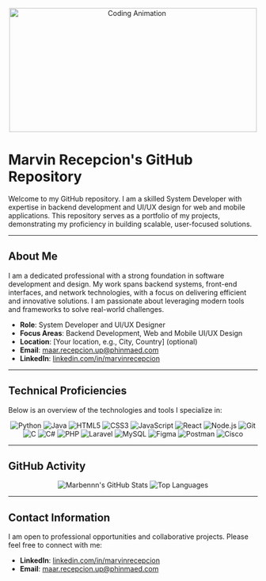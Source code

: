 <p align="center">
  <img src="https://media2.giphy.com/media/v1.Y2lkPTc5MGI3NjExa3M5Y2VhbHJ0N2J1Z3NqOWZvNDYyZDc0c3JiNHp0OTJqd2V5d29xOCZlcD12MV9pbnRlcm5hbF9naWZfYnlfaWQmY3Q9Zw/2IudUHdI075HL02Pkk/giphy.gif" alt="Coding Animation" width="500" height="250"/>
</p>

# Marvin Recepcion's GitHub Repository

Welcome to my GitHub repository. I am a skilled System Developer with expertise in backend development and UI/UX design for web and mobile applications. This repository serves as a portfolio of my projects, demonstrating my proficiency in building scalable, user-focused solutions.

---

## About Me

I am a dedicated professional with a strong foundation in software development and design. My work spans backend systems, front-end interfaces, and network technologies, with a focus on delivering efficient and innovative solutions. I am passionate about leveraging modern tools and frameworks to solve real-world challenges.

- **Role**: System Developer and UI/UX Designer
- **Focus Areas**: Backend Development, Web and Mobile UI/UX Design
- **Location**: [Your location, e.g., City, Country] (optional)
- **Email**: [maar.recepcion.up@phinmaed.com](mailto:maar.recepcion.up@phinmaed.com)
- **LinkedIn**: [linkedin.com/in/marvinrecepcion](https://www.linkedin.com/in/marvinrecepcion/)

---

## Technical Proficiencies

Below is an overview of the technologies and tools I specialize in:

<p align="center">
  <img src="https://img.shields.io/badge/-Python-3776AB?style=flat&logo=python&logoColor=white" alt="Python"/>
  <img src="https://img.shields.io/badge/-Java-007396?style=flat&logo=java&logoColor=white" alt="Java"/>
  <img src="https://img.shields.io/badge/-HTML5-E34F26?style=flat&logo=html5&logoColor=white" alt="HTML5"/>
  <img src="https://img.shields.io/badge/-CSS3-1572B6?style=flat&logo=css3&logoColor=white" alt="CSS3"/>
  <img src="https://img.shields.io/badge/-JavaScript-F7DF1E?style=flat&logo=javascript&logoColor=black" alt="JavaScript"/>
  <img src="https://img.shields.io/badge/-React-61DAFB?style=flat&logo=react&logoColor=black" alt="React"/>
  <img src="https://img.shields.io/badge/-Node.js-339933?style=flat&logo=node.js&logoColor=white" alt="Node.js"/>
  <img src="https://img.shields.io/badge/-Git-F05032?style=flat&logo=git&logoColor=white" alt="Git"/>
  <img src="https://img.shields.io/badge/-C-A8B9CC?style=flat&logo=c&logoColor=white" alt="C"/>
  <img src="https://img.shields.io/badge/-C%23-239120?style=flat&logo=c-sharp&logoColor=white" alt="C#"/>
  <img src="https://img.shields.io/badge/-PHP-777BB4?style=flat&logo=php&logoColor=white" alt="PHP"/>
  <img src="https://img.shields.io/badge/-Laravel-FF2D20?style=flat&logo=laravel&logoColor=white" alt="Laravel"/>
  <img src="https://img.shields.io/badge/-MySQL-4479A1?style=flat&logo=mysql&logoColor=white" alt="MySQL"/>
  <img src="https://img.shields.io/badge/-Figma-F24E1E?style=flat&logo=figma&logoColor=white" alt="Figma"/>
  <img src="https://img.shields.io/badge/-Postman-FF6C37?style=flat&logo=postman&logoColor=white" alt="Postman"/>
  <img src="https://img.shields.io/badge/-Cisco-1BA0D7?style=flat&logo=cisco&logoColor=white" alt="Cisco"/>
</p>

---

## GitHub Activity

<p align="center">
  <img src="https://github-readme-stats.vercel.app/api?username=Marbennn&show_icons=true&theme=radical" alt="Marbennn's GitHub Stats"/>
  <img src="https://github-readme-stats.vercel.app/api/top-langs/?username=Marbennn&layout=compact&theme=radical" alt="Top Languages"/>
</p>

---

## Contact Information

I am open to professional opportunities and collaborative projects. Please feel free to connect with me:

- **LinkedIn**: [linkedin.com/in/marvinrecepcion](https://www.linkedin.com/in/marvinrecepcion/)
- **Email**: [maar.recepcion.up@phinmaed.com](mailto:maar.recepcion.up@phinmaed.com)
